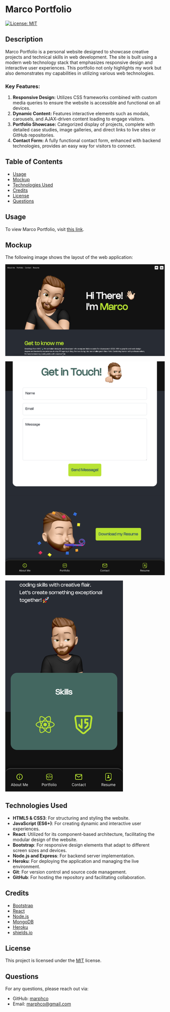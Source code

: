 # Marco Portfolio
[![License: MIT](https://img.shields.io/badge/License-MIT-yellow.svg)](https://opensource.org/licenses/MIT)

## Description
Marco Portfolio is a personal website designed to showcase creative projects and technical skills in web development. The site is built using a modern web technology stack that emphasizes responsive design and interactive user experiences. This portfolio not only highlights my work but also demonstrates my capabilities in utilizing various web technologies.

### Key Features:

1. **Responsive Design:** Utilizes CSS frameworks combined with custom media queries to ensure the website is accessible and functional on all devices.
2. **Dynamic Content:** Features interactive elements such as modals, carousels, and AJAX-driven content loading to engage visitors.
3. **Portfolio Showcase:** Categorized display of projects, complete with detailed case studies, image galleries, and direct links to live sites or GitHub repositories.
4. **Contact Form:** A fully functional contact form, enhanced with backend technologies, provides an easy way for visitors to connect.

## Table of Contents
- [Usage](#usage)
- [Mockup](#mockup)
- [Technologies Used](#technologies-used)
- [Credits](#credits)
- [License](#license)
- [Questions](#questions)

## Usage
To view Marco Portfolio, visit [this link](https://marco-portfolio-e0835e455303.herokuapp.com/).

## Mockup
The following image shows the layout of the web application:

![Desktop screen size visualization of Marco Portfolio.](./src/components/assets/img/desktop-screenshot.png)

![Tablet screen size visualization of Marco Portfolio.](./src/components/assets/img/tablet-screenshot.png)

![Mobile screen size visualization of Marco Portfolio.](./src/components/assets/img/smartphone-screenshot.png)

## Technologies Used
- **HTML5 & CSS3**: For structuring and styling the website.
- **JavaScript (ES6+)**: For creating dynamic and interactive user experiences.
- **React**: Utilized for its component-based architecture, facilitating the modular design of the website.
- **Bootstrap**: For responsive design elements that adapt to different screen sizes and devices.
- **Node.js and Express**: For backend server implementation.
- **Heroku**: For deploying the application and managing the live environment.
- **Git**: For version control and source code management.
- **GitHub**: For hosting the repository and facilitating collaboration.

## Credits
- [Bootstrap](https://getbootstrap.com)
- [React](https://reactjs.org/)
- [Node.js](https://nodejs.org/)
- [MongoDB](https://www.mongodb.com/)
- [Heroku](https://www.heroku.com/)
- [shields.io](https://shields.io/)

## License
This project is licensed under the [MIT](https://opensource.org/licenses/MIT) license.

## Questions
For any questions, please reach out via:
- GitHub: [marphco](https://github.com/marphco)
- Email: [marphco@gmail.com](mailto:marphco@gmail.com)
